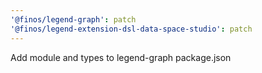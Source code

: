 ```yaml
---
'@finos/legend-graph': patch
'@finos/legend-extension-dsl-data-space-studio': patch
---
```


Add module and types to legend-graph package.json
